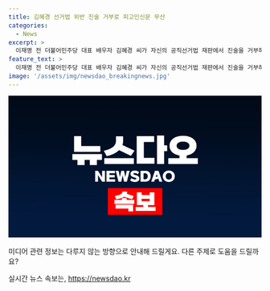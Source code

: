 ```yaml
---
title: 김혜경 선거법 위반 진술 거부로 피고인신문 무산
categories:
  - News
excerpt: >
  이재명 전 더불어민주당 대표 배우자 김혜경 씨가 자신의 공직선거법 재판에서 진술을 거부하여 피고인 신문절차가 무산됐습니다. 김씨의 변호인은 포괄적 진술거부권을 행사하겠다는 의견서를 제출했고, 재판부는 이를 받아들여 피고인신문을 실시하지 않기로 결정했습니다. 오는 25일의 공판에서는 검찰의 구형 등이 진행될 예정이며, 김씨에 대한 선고재판은 다음달 중 이뤄질 전망입니다. (150자)
feature_text: >
  이재명 전 더불어민주당 대표 배우자 김혜경 씨가 자신의 공직선거법 재판에서 진술을 거부하여 피고인 신문절차가 무산됐습니다. 김씨의 변호인은 포괄적 진술거부권을 행사하겠다는 의견서를 제출했고, 재판부는 이를 받아들여 피고인신문을 실시하지 않기로 결정했습니다. 오는 25일의 공판에서는 검찰의 구형 등이 진행될 예정이며, 김씨에 대한 선고재판은 다음달 중 이뤄질 전망입니다. (150자)
image: '/assets/img/newsdao_breakingnews.jpg'
---
```


<p><img src="/assets/img/newsdao_breakingnews.jpg" alt="firstkoreanews 속보" /></p>

<p>미디어 관련 정보는 다루지 않는 방향으로 안내해 드릴게요. 다른 주제로 도움을 드릴까요?</p>
실시간 뉴스 속보는, <a href="https://newsdao.kr" rel="dofollow">https://newsdao.kr</a>


